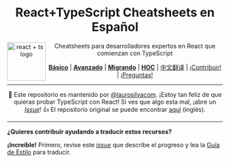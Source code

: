 <div align="center">

<h1>React+TypeScript Cheatsheets en Español</h1>

<a href="https://github.com/typescript-cheatsheets/react-typescript-cheatsheet/issues/81">
  <img
    height="90"
    width="90"
    alt="react + ts logo"
    src="https://user-images.githubusercontent.com/6764957/53868378-2b51fc80-3fb3-11e9-9cee-0277efe8a927.png"
    align="left"
  />
</a>

<p>Cheatsheets para desarrolladores expertos en React que comienzan con TypeScript</p>

[**Básico**](https://github.com/typescript-cheatsheets/react-typescript-cheatsheet#basic-cheatsheet-table-of-contents) |
[**Avanzado**](https://github.com/typescript-cheatsheets/react-typescript-cheatsheet/blob/master/ADVANCED.md) |
[**Migrando**](https://github.com/typescript-cheatsheets/react-typescript-cheatsheet/blob/master/MIGRATING.md) |
[**HOC**](https://github.com/typescript-cheatsheets/react-typescript-cheatsheet/blob/master/HOC.md) |
[中文翻译](https://github.com/fi3ework/blog/tree/master/react-typescript-cheatsheet-cn) |
[¡Contribuir!](https://github.com/typescript-cheatsheets/react-typescript-cheatsheet/blob/master/CONTRIBUTING.md) |
[¡Preguntas!](https://github.com/typescript-cheatsheets/react-typescript-cheatsheet-es/issues/new)

---

:wave: Este repositorio es mantenido por [@laurosilvacom](https://twitter.com/laurosilvacom). ¡Estoy tan feliz de que quieras probar TypeScript con React! Si ves que algo esta mal, ¡abre un [_Issue_](https://github.com/typescript-cheatsheets/react-typescript-cheatsheet-es/issues/new)! :+1: El repositorio original se puede encontrar [aquí](https://github.com/typescript-cheatsheets/react-typescript-cheatsheet) (inglés).

---

</div>

**¿Quieres contribuir ayudando a traducir estos recursos?**

**¡Increíble!** Primero, revise este _[issue](https://github.com/typescript-cheatsheets/react-typescript-cheatsheet-es/issues/2)_ que describe el progreso y lea la [Guía de Estilo](https://github.com/typescript-cheatsheets/react-typescript-cheatsheet-es/blob/master/GUIA.md) para traducir.
